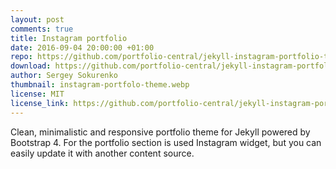 ```yaml
---
layout: post
comments: true
title: Instagram portfolio
date: 2016-09-04 20:00:00 +01:00
repo: https://github.com/portfolio-central/jekyll-instagram-portfolio-theme
download: https://github.com/portfolio-central/jekyll-instagram-portfolio-theme/archive/gh-pages.zip
author: Sergey Sokurenko
thumbnail: instagram-portfolo-theme.webp
license: MIT
license_link: https://github.com/portfolio-central/jekyll-instagram-portfolio-theme/blob/gh-pages/LICENSE.md
---
```


Clean, minimalistic and responsive portfolio theme for Jekyll powered by Bootstrap 4. For the portfolio section is used Instagram widget, but you can easily update it with another content source.

